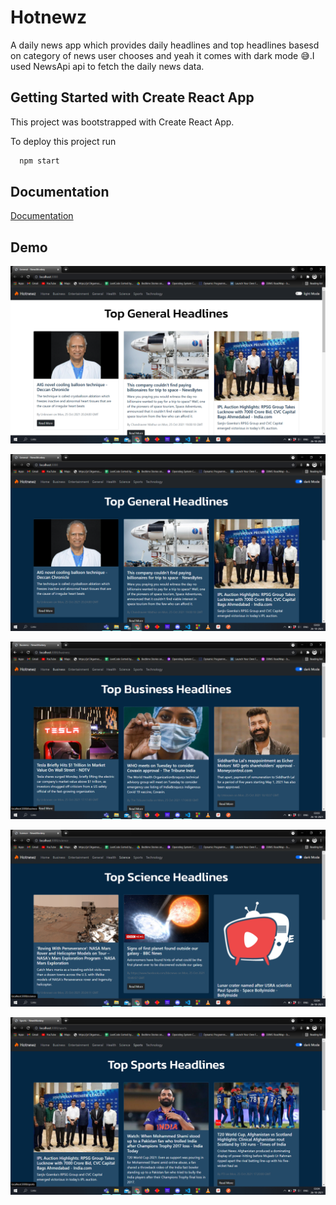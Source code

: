 
# Hotnewz

A daily news app which provides daily headlines and top headlines basesd on category of news user chooses and yeah it comes with dark mode 😅.I used NewsApi api to fetch the daily news data.



## Getting Started with Create React App
This project was bootstrapped with Create React App.

To deploy this project run

```bash
  npm start
```

  
## Documentation

[Documentation](https://reactjs.org/docs/getting-started.html)

  
## Demo


![Alt text](https://github.com/Reeetesh/Hotnews/blob/main/screenshots/Screenshot1.png?raw=true)




![Alt text](https://github.com/Reeetesh/Hotnews/blob/main/screenshots/Screenshot2.png?raw=true)



![Alt text](https://github.com/Reeetesh/Hotnews/blob/main/screenshots/Screenshot3.png?raw=true)


![Alt text](https://github.com/Reeetesh/Hotnews/blob/main/screenshots/Screenshot4.png?raw=true)





![Alt text](https://github.com/Reeetesh/Hotnews/blob/main/screenshots/Screenshot5.png?raw=true)

